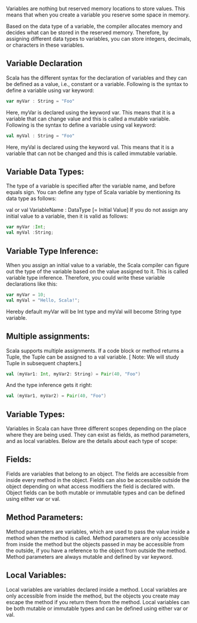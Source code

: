 Variables are nothing but reserved memory locations to store values. This means that when you create a variable you reserve some space in memory.

Based on the data type of a variable, the compiler allocates memory and decides what can be stored in the reserved memory. Therefore, by assigning different data types to variables, you can store integers, decimals, or characters in these variables.

## Variable Declaration
Scala has the different syntax for the declaration of variables and they can be defined as a value, i.e., constant or a variable. Following is the syntax to define a variable using var keyword:
```Scala
var myVar : String = "Foo"
```
Here, myVar is declared using the keyword var. This means that it is a variable that can change value and this is called a mutable variable. Following is the syntax to define a variable using val keyword:
```Scala
val myVal : String = "Foo"
```
Here, myVal is declared using the keyword val. This means that it is a variable that can not be changed and this is called immutable variable.

 

## Variable Data Types:
The type of a variable is specified after the variable name, and before equals sign. You can define any type of Scala variable by mentioning its data type as follows:

val or val VariableName : DataType [=  Initial Value]
If you do not assign any initial value to a variable, then it is valid as follows:
```Scala
var myVar :Int;
val myVal :String;
``` 

## Variable Type Inference:
When you assign an initial value to a variable, the Scala compiler can figure out the type of the variable based on the value assigned to it. This is called variable type inference. Therefore, you could write these variable declarations like this:
```Scala
var myVar = 10;
val myVal = "Hello, Scala!";
```
Hereby default myVar will be Int type and myVal will become String type variable.

 

## Multiple assignments:
Scala supports multiple assignments. If a code block or method returns a Tuple, the Tuple can be assigned to a val variable. [ Note: We will study Tuple in subsequent chapters.]
```Scala
val (myVar1: Int, myVar2: String) = Pair(40, "Foo")
```
And the type inference gets it right:
```Scala
val (myVar1, myVar2) = Pair(40, "Foo")
``` 

## Variable Types:
Variables in Scala can have three different scopes depending on the place where they are being used. They can exist as fields, as method parameters, and as local variables. Below are the details about each type of scope:

## Fields:
Fields are variables that belong to an object. The fields are accessible from inside every method in the object. Fields can also be accessible outside the object depending on what access modifiers the field is declared with. Object fields can be both mutable or immutable types and can be defined using either var or val.

## Method Parameters:
Method parameters are variables, which are used to pass the value inside a method when the method is called. Method parameters are only accessible from inside the method but the objects passed in may be accessible from the outside, if you have a reference to the object from outside the method. Method parameters are always mutable and defined by var keyword.

## Local Variables:
Local variables are variables declared inside a method. Local variables are only accessible from inside the method, but the objects you create may escape the method if you return them from the method. Local variables can be both mutable or immutable types and can be defined using either var or val.